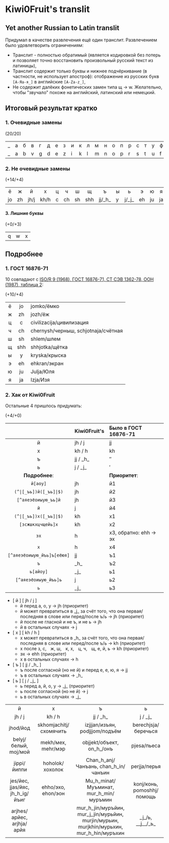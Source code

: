 # Kiwi0Fruit's translit

## Yet another Russian to Latin translit

Придумал в качестве развлечения ещё один транслит. Развлечением было удовлетворить ограничениям:

* Транслит - полностью обратимый (является кодировкой без потерь и позволяет точно восстановить произвольный русский текст из латиницы),
* Транслит содержит только буквы и нижнее подчёркивание (в частности, не использует апостроф): отображение из русских букв `[А-Яа-я_]` в английские `[A-Za-z_]`,
* Не содержит далёких фонетических замен типа щ → w. Желательно, чтобы "звучало" похоже на английский, латинский или немецкий.

## Итоговый результат кратко

### 1. Очевидные замены

(20/20)

| | | | | | | | | | | | | | | | | | | | |
|-|-|-|-|-|-|-|-|-|-|-|-|-|-|-|-|-|-|-|-|
|_|а|б|в|г|д|е|з|и|к|л|м|н|о|п|р|с|т|у|ф|
|_|a|b|v|g|d|e|z|i|k|l|m|n|o|p|r|s|t|u|f|

### 2. Не очевидные замены

(+14/+4)

|   |   |    |    | |   |   |   |        | |       |   |   |   |
|:-:|:-:|:--:|:--:|-|:-:|:-:|:-:|:------:|-|:-----:|:-:|:-:|:-:|
| ё | ж | й  | х  |ц| ч | ш | щ |    ъ   |ы|   ь   | э | ю | я |
|jo |zh |јh/j|kh/h|c|ch |sh |shh|jj/\_h\_|y|j/\_j\_|eh |ju |ja |

#### 3. Лишние буквы

(+0/+3)

| | | |
|-|-|-|
|q|w|x|

## Подробнее

### 1. ГОСТ 16876-71

10 совпадают с [ISO/R 9 (1968), ГОСТ 16876-71, СТ СЭВ 1362-78, ООН (1987), таблица 2](https://ru.wikipedia.org/wiki/%D0%A2%D1%80%D0%B0%D0%BD%D1%81%D0%BB%D0%B8%D1%82%D0%B5%D1%80%D0%B0%D1%86%D0%B8%D1%8F_%D1%80%D1%83%D1%81%D1%81%D0%BA%D0%BE%D0%B3%D0%BE_%D0%B0%D0%BB%D1%84%D0%B0%D0%B2%D0%B8%D1%82%D0%B0_%D0%BB%D0%B0%D1%82%D0%B8%D0%BD%D0%B8%D1%86%D0%B5%D0%B9#%D0%A1%D1%80%D0%B0%D0%B2%D0%BD%D0%B8%D1%82%D0%B5%D0%BB%D1%8C%D0%BD%D0%B0%D1%8F_%D1%82%D0%B0%D0%B1%D0%BB%D0%B8%D1%86%D0%B0_%D1%81%D0%B8%D1%81%D1%82%D0%B5%D0%BC_%D1%82%D1%80%D0%B0%D0%BD%D1%81%D0%BB%D0%B8%D1%82%D0%B5%D1%80%D0%B0%D1%86%D0%B8%D0%B8):

(+10/+4)

|     |     |                                     |
|:---:|:---:|:----------------------------------- |
|  ё  | jo  | jomko/ёмко                          |
|  ж  | zh  | jozh/ёж                             |
|  ц  |  c  | civilizacija/цивилизация            |
|  ч  | ch  | chernysh/черныш, schjotnaja/счётная |
|  ш  | sh  | shlem/шлем                          |
|  щ  | shh | shhjotka/щётка                      |
|  ы  |  y  | kryska/крыска                       |
|  э  | eh  | ehkran/экран                        |
|  ю  | ju  | Julja/Юля                           |
|  я  | ja  | Izja/Изя                            |

### 2. Хак от Kiwi0Fruit

Остальные 4 пришлось придумать:

(+4/+0)

|                         | Kiwi0Fruit's | Было в ГОСТ 16876-71  |
|:-----------------------:|:------------ |:--------------------- |
|            й            | јh / j       | jj                    |
|            х            | kh / h       | kh                    |
|            ъ            | jj / \_h\_   | ″                     |
|            ь            | j / \_j\_    | ′                     |
|     **Подробнее**:      |              | **Приоритет**:        |
|        `й[аоу]`         | jh           | й1                    |
| <code>(^\|[_ъь])й([_ъь]\|$)</code> | jh| й2                    |
|   `[^аяеэёоиыую_ъь]й`   | jh           | й3                    |
|           `й`           | j            | й4                    |
| <code>(^\|[_ъь])х([_ъь]\|$)</code> | kh| х1                    |
|   `[зсжшкхцчщейь]х`     | kh           | х2                    |
|          `эх`           | h            | х3, обратно: ehh → эх |
|          `х`            | h            | х4                    |
| `[^аяеэёоиыую_йъь]ъ[еёюя]` | jj        | ъ1                    |
|          `ъ`            | \_h\_        | ъ2                    |
|       `ь[айоу]`         | \_j\_        | ь1                    |
|  `[^аяеэёоиыую_йъь]ь`   | j            | ь2                    |
|          `ь`            | \_j\_        | ь3                    |

* [ й ] [ јh / j ]
    * й перед а, о, у → jh (приоритет)
    * й может превратиться в \_j\_ за счёт того, что она первая/последняя в слове или перед/после ъ/ь → jh (приоритет)
    * й после не гласной и не ъ, и не ь → jh
    * й в остальных случаях → j
* [ х ] [ kh / h ]
    * х может превратиться в \_h\_ за счёт того, что она первая/последняя в слове или перед/после ъ/ь → kh (приоритет)
    * х после з, с,    ж, ш,    к, х,    ц, ч,    щ, е, й, ь → kh (приоритет)
    * эх → ehh (приоритет)
    * х в остальных случаях → h
* [ ъ ] [ jj / \_h\_ ]
    * ъ после согласной (но не й) и перед е, е, ю, я → jj
    * ъ в остальных случаях → \_h\_
* [ ь ] [ j / \_j\_ ]
    * ь перед а, й, о, у → \_j\_ (приоритет)
    * ь после согласной (но не й) → j
    * ь в остальных случаях → \_j\_

|                           |                        |                                       |                            |
|:-------------------------:|:----------------------:|:-------------------------------------:|:--------------------------:|
|             й             |           х            |                   ъ                   |             ь              |
|          јh / j           |         kh / h         |              jj / \_h\_               |         j / \_j\_          |
|         jhod/йод          | skhomjachitj/схомячить |    izjjjan/изъян, podjjjom/подъём     |    berechjsja/беречься     |
|   belyj/белый, moj/мой    |   mekh/мех, mehr/мэр   |       objjekt/объект, on_h_/онъ       |        pjesa/пьеса         |
|        jippi/йиппи        |    hoholok/хохолок     |  Chan_h_anj/Чанъань, chan_h_in/чанъин |        perjja/перья        |
| jes/йес, jjas/йяс, jh_h_ig/йъиг |ehho/эхо, ehon/эон| Mu_h_minat/Муъминат, mur_h_min/муръмин| konj/конь, pomoshhj/помощь |
| arjhes/арйес, аrjhja/арйя |                        | mur_h_jin/муръйин, mur_j_jin/мурьйин, murjin/мурьин, murjkhin/мурьхин, mur_h_hin/муръхин | \_j\_/ь, \_\_j\_\_/\_ь\_ |
